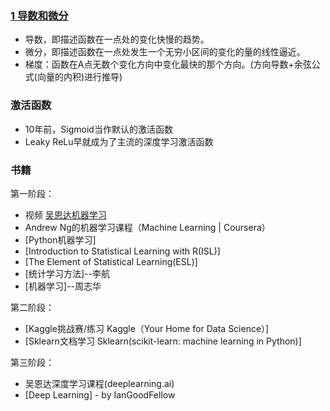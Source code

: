 ### [1 导数和微分](https://zhuanlan.zhihu.com/p/31942912)

+ 导数，即描述函数在一点处的变化快慢的趋势。
+ 微分，即描述函数在一点处发生一个无穷小区间的变化的量的线性逼近。
+ 梯度：函数在A点无数个变化方向中变化最快的那个方向。(方向导数+余弦公式(向量的内积)进行推导)

### 激活函数

+  10年前，Sigmoid当作默认的激活函数
+  Leaky ReLu早就成为了主流的深度学习激活函数


### 书籍

第一阶段：

+ 视频 [吴恩达机器学习](https://study.163.com/course/introduction.htm?courseId=1210076550#/courseDetail?tab=1)
+ Andrew Ng的机器学习课程（Machine Learning | Coursera）
+ [Python机器学习]
+ [Introduction to Statistical Learning with R(ISL)]
+ [The Element of Statistical Learning(ESL)]
+ [统计学习方法]--李航
+ [机器学习]--周志华

第二阶段：

+ [Kaggle挑战赛/练习 Kaggle（Your Home for Data Science）]
+ [Sklearn文档学习 Sklearn(scikit-learn: machine learning in Python)]

第三阶段：

+ 吴恩达深度学习课程(deeplearning.ai)
+ [Deep Learning] - by IanGoodFellow
